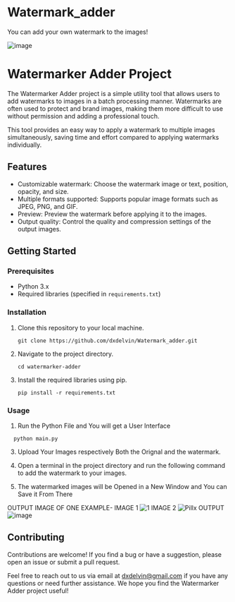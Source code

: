 # Watermark_adder
You can add your own watermark to the images!

![image](https://github.com/dxdelvin/Watermark_adder/assets/61946291/12f20daa-8c76-44ab-8f49-ce1acf7b7d9d)

# Watermarker Adder Project

The Watermarker Adder project is a simple utility tool that allows users to add watermarks to images in a batch processing manner. Watermarks are often used to protect and brand images, making them more difficult to use without permission and adding a professional touch.

This tool provides an easy way to apply a watermark to multiple images simultaneously, saving time and effort compared to applying watermarks individually.

## Features

- Customizable watermark: Choose the watermark image or text, position, opacity, and size.
- Multiple formats supported: Supports popular image formats such as JPEG, PNG, and GIF.
- Preview: Preview the watermark before applying it to the images.
- Output quality: Control the quality and compression settings of the output images.

## Getting Started

### Prerequisites

- Python 3.x
- Required libraries (specified in `requirements.txt`)

### Installation

1. Clone this repository to your local machine.
   ```
   git clone https://github.com/dxdelvin/Watermark_adder.git
   ```

2. Navigate to the project directory.
   ```
   cd watermarker-adder
   ```

3. Install the required libraries using pip.
   ```
   pip install -r requirements.txt
   ```

### Usage

1. Run the Python File and You will get a User Interface
 ```
   python main.py
   ```

3. Upload Your Images respectively Both the Orignal and the watermark.

4. Open a terminal in the project directory and run the following command to add the watermark to your images.

5. The watermarked images will be Opened in a New Window and You can Save it From There

OUTPUT IMAGE OF ONE EXAMPLE- 
IMAGE 1
![1](https://github.com/dxdelvin/Watermark_adder/assets/61946291/1f6b25bf-1e24-4085-9725-a4b5437370d3)
IMAGE 2
![Pillx](https://github.com/dxdelvin/Watermark_adder/assets/61946291/6c9aa5a5-7ce0-4ec9-b319-8c730efd030c)
OUTPUT
![image](https://github.com/dxdelvin/Watermark_adder/assets/61946291/29fb738c-7385-4c55-9f36-38c123426309)


## Contributing

Contributions are welcome! If you find a bug or have a suggestion, please open an issue or submit a pull request.

Feel free to reach out to us via email at dxdelvin@gmail.com if you have any questions or need further assistance. We hope you find the Watermarker Adder project useful!
